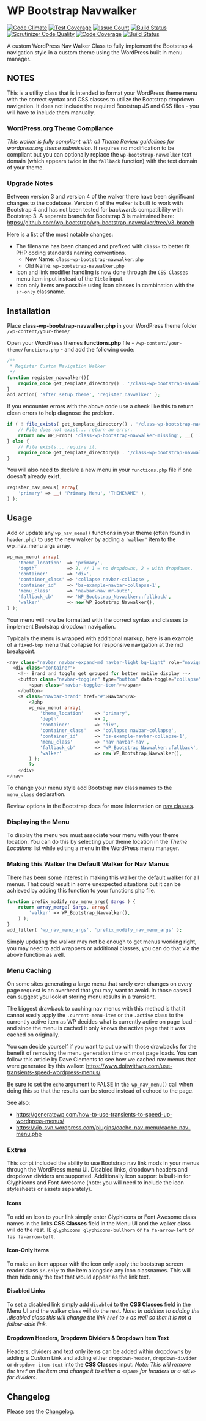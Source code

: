 # WP Bootstrap Navwalker

[![Code Climate](https://codeclimate.com/github/wp-bootstrap/wp-bootstrap-navwalker/badges/gpa.svg)](https://codeclimate.com/github/wp-bootstrap/wp-bootstrap-navwalker)
[![Test Coverage](https://codeclimate.com/github/wp-bootstrap/wp-bootstrap-navwalker/badges/coverage.svg)](https://codeclimate.com/github/wp-bootstrap/wp-bootstrap-navwalker/coverage)
[![Issue Count](https://codeclimate.com/github/wp-bootstrap/wp-bootstrap-navwalker/badges/issue_count.svg)](https://codeclimate.com/github/wp-bootstrap/wp-bootstrap-navwalker)
[![Build Status](https://travis-ci.org/wp-bootstrap/wp-bootstrap-navwalker.svg?branch=master)](https://travis-ci.org/wp-bootstrap/wp-bootstrap-navwalker)
[![Scrutinizer Code Quality](https://scrutinizer-ci.com/g/wp-bootstrap/wp-bootstrap-navwalker/badges/quality-score.png?b=master)](https://scrutinizer-ci.com/g/wp-bootstrap/wp-bootstrap-navwalker/?branch=master)
[![Code Coverage](https://scrutinizer-ci.com/g/wp-bootstrap/wp-bootstrap-navwalker/badges/coverage.png?b=master)](https://scrutinizer-ci.com/g/wp-bootstrap/wp-bootstrap-navwalker/?branch=master)
[![Build Status](https://scrutinizer-ci.com/g/wp-bootstrap/wp-bootstrap-navwalker/badges/build.png?b=master)](https://scrutinizer-ci.com/g/wp-bootstrap/wp-bootstrap-navwalker/build-status/master)

A custom WordPress Nav Walker Class to fully implement the Bootstrap 4 navigation style in a custom theme using the WordPress built in menu manager.

## NOTES

This is a utility class that is intended to format your WordPress theme menu with the correct syntax and CSS classes to utilize the Bootstrap dropdown navigation. It does not include the required Bootstrap JS and CSS files - you will have to include them manually.

### WordPress.org Theme Compliance

*This walker is fully compliant with all Theme Review guidelines for wordpress.org theme submission.* It requires no modification to be compliant but you can optionally replace the `wp-bootstrap-navwalker` text domain (which appears twice in the `fallback` function) with the text domain of your theme.

### Upgrade Notes

Between version 3 and version 4 of the walker there have been significant changes to the codebase. Version 4 of the walker is built to work with Bootstrap 4 and has not been tested for backwards compatibility with Bootstrap 3. A separate branch for Bootstrap 3 is maintained here: <https://github.com/wp-bootstrap/wp-bootstrap-navwalker/tree/v3-branch>

Here is a list of the most notable changes:

- The filename has been changed and prefixed with `class-` to better fit PHP coding standards naming conventions.
  - New Name: `class-wp-bootstrap-navwalker.php`
  - Old Name: `wp-bootstrap-navwalker.php`
- Icon and link modifier handling is now done through the `CSS Classes` menu item input instead of the `Title` input.
- Icon only items are possible using icon classes in combination with the `sr-only` classname.

## Installation

Place **class-wp-bootstrap-navwalker.php** in your WordPress theme folder `/wp-content/your-theme/`

Open your WordPress themes **functions.php** file - `/wp-content/your-theme/functions.php` - and add the following code:

```php
/**
 * Register Custom Navigation Walker
 */
function register_navwalker(){
	require_once get_template_directory() . '/class-wp-bootstrap-navwalker.php';
}
add_action( 'after_setup_theme', 'register_navwalker' );
```

If you encounter errors with the above code use a check like this to return clean errors to help diagnose the problem.

```php
if ( ! file_exists( get_template_directory() . '/class-wp-bootstrap-navwalker.php' ) ) {
    // File does not exist... return an error.
    return new WP_Error( 'class-wp-bootstrap-navwalker-missing', __( 'It appears the class-wp-bootstrap-navwalker.php file may be missing.', 'wp-bootstrap-navwalker' ) );
} else {
    // File exists... require it.
    require_once get_template_directory() . '/class-wp-bootstrap-navwalker.php';
}
```

You will also need to declare a new menu in your `functions.php` file if one doesn't already exist.

```php
register_nav_menus( array(
    'primary' => __( 'Primary Menu', 'THEMENAME' ),
) );
```

## Usage

Add or update any `wp_nav_menu()` functions in your theme (often found in `header.php`) to use the new walker by adding a `'walker'` item to the wp_nav_menu args array.

```php
wp_nav_menu( array(
    'theme_location'  => 'primary',
    'depth'           => 2, // 1 = no dropdowns, 2 = with dropdowns.
    'container'       => 'div',
    'container_class' => 'collapse navbar-collapse',
    'container_id'    => 'bs-example-navbar-collapse-1',
    'menu_class'      => 'navbar-nav mr-auto',
    'fallback_cb'     => 'WP_Bootstrap_Navwalker::fallback',
    'walker'          => new WP_Bootstrap_Navwalker(),
) );
```

Your menu will now be formatted with the correct syntax and classes to implement Bootstrap dropdown navigation.

Typically the menu is wrapped with additional markup, here is an example of a `fixed-top` menu that collapse for responsive navigation at the md breakpoint.

```php
<nav class="navbar navbar-expand-md navbar-light bg-light" role="navigation">
  <div class="container">
    <!-- Brand and toggle get grouped for better mobile display -->
    <button class="navbar-toggler" type="button" data-toggle="collapse" data-target="#bs-example-navbar-collapse-1" aria-controls="bs-example-navbar-collapse-1" aria-expanded="false" aria-label="Toggle navigation">
        <span class="navbar-toggler-icon"></span>
    </button>
    <a class="navbar-brand" href="#">Navbar</a>
        <?php
        wp_nav_menu( array(
            'theme_location'    => 'primary',
            'depth'             => 2,
            'container'         => 'div',
            'container_class'   => 'collapse navbar-collapse',
            'container_id'      => 'bs-example-navbar-collapse-1',
            'menu_class'        => 'nav navbar-nav',
            'fallback_cb'       => 'WP_Bootstrap_Navwalker::fallback',
            'walker'            => new WP_Bootstrap_Navwalker(),
        ) );
        ?>
    </div>
</nav>
```

To change your menu style add Bootstrap nav class names to the `menu_class` declaration.

Review options in the Bootstrap docs for more information on [nav classes](https://getbootstrap.com/components/#nav).

### Displaying the Menu

To display the menu you must associate your menu with your theme location. You can do this by selecting your theme location in the *Theme Locations* list while editing a menu in the WordPress menu manager.

### Making this Walker the Default Walker for Nav Manus

There has been some interest in making this walker the default walker for all menus. That could result in some unexpected situations but it can be achieved by adding this function to your functions.php file.

```php
function prefix_modify_nav_menu_args( $args ) {
    return array_merge( $args, array(
        'walker' => WP_Bootstrap_Navwalker(),
    ) );
}
add_filter( 'wp_nav_menu_args', 'prefix_modify_nav_menu_args' );
```

Simply updating the walker may not be enough to get menus working right, you may need to add wrappers or additional classes, you can do that via the above function as well.

### Menu Caching

On some sites generating a large menu that rarely ever changes on every page request is an overhead that you may want to avoid. In those cases I can suggest you look at storing menu results in a transient.

The biggest drawback to caching nav menus with this method is that it cannot easily apply the `.current-menu-item` or the `.active` class to the currently active item as WP decides what is currently active on page load - and since the menu is cached it only knows the active page that it was cached on originally.

You can decide yourself if you want to put up with those drawbacks for the benefit of removing the menu generation time on most page loads. You can follow this article by Dave Clements to see how we cached nav menus that were generated by this walker: <https://www.doitwithwp.com/use-transients-speed-wordpress-menus/>

Be sure to set the `echo` argument to FALSE in `the wp_nav_menu()` call when doing this so that the results can be stored instead of echoed to the page.

See also:

- <https://generatewp.com/how-to-use-transients-to-speed-up-wordpress-menus/>
- <https://vip-svn.wordpress.com/plugins/cache-nav-menu/cache-nav-menu.php>

### Extras

This script included the ability to use Bootstrap nav link mods in your menus through the WordPress menu UI. Disabled links, dropdown headers and dropdown dividers are supported. Additionally icon support is built-in for Glyphicons and Font Awesome (note: you will need to include the icon stylesheets or assets separately).

#### Icons

To add an Icon to your link simply enter Glyphicons or Font Awesome class names in the links **CSS Classes** field in the Menu UI and the walker class will do the rest. IE `glyphicons glyphicons-bullhorn` or `fa fa-arrow-left` or `fas fa-arrow-left`.

#### Icon-Only Items

To make an item appear with the icon only apply the bootstrap screen reader class `sr-only` to the item alongside any icon classnames. This will then hide only the text that would appear as the link text.

#### Disabled Links

To set a disabled link simply add `disabled` to the **CSS Classes** field in the Menu UI and the walker class will do the rest. _Note: In addition to adding the .disabled class this will change the link `href` to `#` as well so that it is not a follow-able link._

#### Dropdown Headers, Dropdown Dividers & Dropdown Item Text

Headers, dividers and text only items can be added within dropdowns by adding a Custom Link and adding either `dropdown-header`, `dropdown-divider` or `dropdown-item-text` into the **CSS Classes** input. _Note: This will remove the `href` on the item and change it to either a `<span>` for headers or a `<div>` for dividers._

## Changelog

Please see the [Changelog](https://github.com/wp-bootstrap/wp-bootstrap-navwalker/blob/master/CHANGELOG.md).
